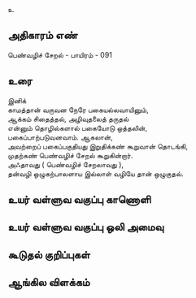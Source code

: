 உ


## அதிகாரம் எண்

பெண்வழிச் சேறல் - பாயிரம் - 091	
## உரை

இனிக்  
காமத்தான் வருவன நேரே பகையல்லவாயினும்,  
ஆக்கம் சிதைத்தல், அழிவுதலைத் தருதல்  
என்னும் தொழில்களால் பகையோடு ஒத்தலின்,  
பகைப்பாற்படுவனவாம்.
ஆகலான்,  
அவற்றைப் பகைப்பகுதியது இறுதிக்கண் கூறுவான் தொடங்கி,  
முதற்கண் பெண்வழிச் சேறல் கூறுகின்றார்.  
அஃதாவது ( பெண்வழிச் சேறலாவது ),  
தன்வழி ஒழுகற்பாலளாய இல்லாள் வழியே தான் ஒழுகுதல்.


## உயர் வள்ளுவ வகுப்பு காணொளி


## உயர் வள்ளுவ வகுப்பு ஒலி அமைவு 


## கூடுதல் குறிப்புகள்


## ஆங்கில விளக்கம்

